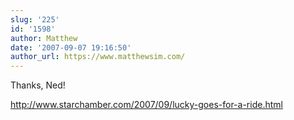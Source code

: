 ```yaml
---
slug: '225'
id: '1598'
author: Matthew
date: '2007-09-07 19:16:50'
author_url: https://www.matthewsim.com/
---
```

Thanks, Ned!

http://www.starchamber.com/2007/09/lucky-goes-for-a-ride.html
